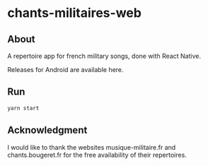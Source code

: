 # chants-militaires-web

## About

A repertoire app for french military songs, done with React Native.

Releases for Android are available here.

## Run

```sh
yarn start
```

## Acknowledgment

I would like to thank the websites musique-militaire.fr and chants.bougeret.fr for the free availability of their repertoires.
